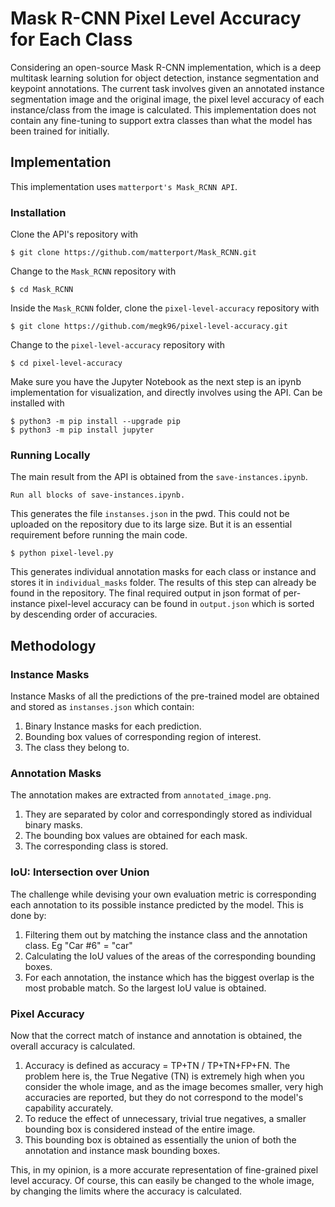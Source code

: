 # Mask R-CNN Pixel Level Accuracy for Each Class

Considering an open-source Mask R-CNN implementation, which is a deep multitask learning solution for object detection, instance segmentation and keypoint annotations. The current task involves given an annotated instance segmentation image and the original image, the pixel level accuracy of each instance/class from the image is calculated. This implementation does not contain any fine-tuning to support extra classes than what the model has been trained for initially.

## Implementation
This implementation uses ``matterport's Mask_RCNN API``. 
### Installation
Clone the API's repository with
```
$ git clone https://github.com/matterport/Mask_RCNN.git
```
Change to the ``Mask_RCNN`` repository with 
```
$ cd Mask_RCNN
```

Inside the ``Mask_RCNN`` folder, clone the ``pixel-level-accuracy`` repository with 
```
$ git clone https://github.com/megk96/pixel-level-accuracy.git
```
Change to the ``pixel-level-accuracy`` repository with 
```
$ cd pixel-level-accuracy
```

Make sure you have the Jupyter Notebook as the next step is an ipynb implementation for visualization, and directly involves using the API. Can be installed with
```
$ python3 -m pip install --upgrade pip
$ python3 -m pip install jupyter
```

### Running Locally
The main result from the API is obtained from the ``save-instances.ipynb``. 
```
Run all blocks of save-instances.ipynb. 
```
This generates the file ``instanses.json`` in the pwd. 
This could not be uploaded on the repository due to its large size. But it is an essential requirement before running the main code.
```
$ python pixel-level.py
```
This generates individual annotation masks for each class or instance and stores it in ``individual_masks`` folder. The results of this step can already be found in the repository. 
The final required output in json format of per-instance pixel-level accuracy can be found in ``output.json`` which is sorted by descending order of accuracies. 

## Methodology
### Instance Masks
Instance Masks of all the predictions of the pre-trained model are obtained and stored as ``instanses.json`` which contain:
1. Binary Instance masks for each prediction. 
2. Bounding box values of corresponding region of interest. 
3. The class they belong to. 

### Annotation Masks
The annotation makes are extracted from ``annotated_image.png``. 
1. They are separated by color and correspondingly stored as individual binary masks. 
2. The bounding box values are obtained for each mask. 
3. The corresponding class is stored. 

### IoU: Intersection over Union
The challenge while devising your own evaluation metric is corresponding each annotation to its possible instance predicted by the model. 
This is done by:
1. Filtering them out by matching the instance class and the annotation class. Eg "Car #6" = "car"
2. Calculating the IoU values of the areas of the corresponding bounding boxes. 
3. For each annotation, the instance which has the biggest overlap is the most probable match. So the largest IoU value is obtained.

### Pixel Accuracy
Now that the correct match of instance and annotation is obtained, the overall accuracy is calculated. 
1. Accuracy is defined as accuracy = TP+TN / TP+TN+FP+FN. The problem here is, the True Negative (TN) is extremely high when you consider the whole image, and as the image becomes smaller, very high accuracies are reported, but they do not correspond to the model's capability accurately. 
2. To reduce the effect of unnecessary, trivial true negatives, a smaller bounding box is considered instead of the entire image. 
3. This bounding box is obtained as essentially the union of both the annotation and instance mask bounding boxes. 

This, in my opinion, is a more accurate representation of fine-grained pixel level accuracy. 
Of course, this can easily be changed to the whole image, by changing the limits where the accuracy is calculated. 
